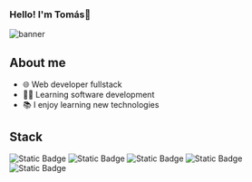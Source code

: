 ### Hello! I'm Tomás👋
![banner](https://github.com/TomasB-Dev/TomasB-Dev/assets/152812185/866322d2-4787-4e81-91a4-33581d079c02)
## About me
- 🌐 Web developer fullstack
- 👨‍💻 Learning software development
- 📚 I enjoy learning new technologies
 
## Stack
<img alt="Static Badge" src="https://img.shields.io/badge/HTML-red"> <img alt="Static Badge" src="https://img.shields.io/badge/CSS-blue"> <img alt="Static Badge" src="https://img.shields.io/badge/JavaScript-yellow"> <img alt="Static Badge" src="https://img.shields.io/badge/PHP-skyblue"><img alt="Static Badge" src="https://img.shields.io/badge/Python-blue">








<!--
**TomasB-Dev/TomasB-Dev** is a ✨ _special_ ✨ repository because its `README.md` (this file) appears on your GitHub profile.

Here are some ideas to get you started:

- 🔭 I’m currently working on ...
- 🌱 I’m currently learning ...
- 👯 I’m looking to collaborate on ...
- 🤔 I’m looking for help with ...
- 💬 Ask me about ...
- 📫 How to reach me: ...
- 😄 Pronouns: ...
- ⚡ Fun fact: ...
-->
